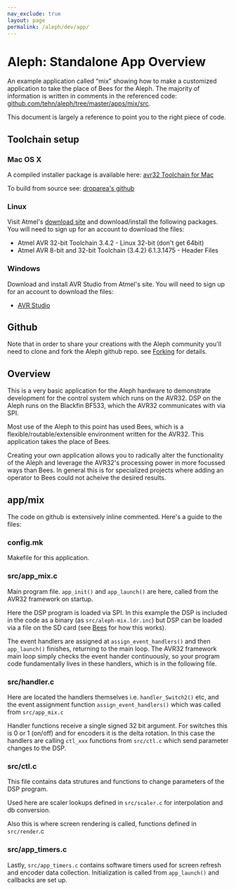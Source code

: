```yaml
---
nav_exclude: true
layout: page
permalink: /aleph/dev/app/
---
```


# Aleph: Standalone App Overview

An example application called “mix” showing how to make a customized application to take the place of Bees for the Aleph. The majority of information is written in comments in the referenced code: [github.com/tehn/aleph/tree/master/apps/mix/src](https://github.com/tehn/aleph/tree/master/apps/mix/src).

This document is largely a reference to point you to the right piece of code.

## Toolchain setup

### Mac OS X

A compiled installer package is available here: [avr32 Toolchain for Mac](https://services.droparea.de/blog/avr32-toolchain-for-mac-os-x)

To build from source see: [droparea's github](https://github.com/droparea/avr32-toolchain)

### Linux

Visit Atmel's [download site](http://www.atmel.com/tools/ATMELAVRTOOLCHAINFORLINUX.aspx) and download/install the following packages. You will need to sign up for an account to download the files:

- Atmel AVR 32-bit Toolchain 3.4.2 - Linux 32-bit (don't get 64bit)
- Atmel AVR 8-bit and 32-bit Toolchain (3.4.2) 6.1.3.1475 - Header Files

### Windows

Download and install AVR Studio from Atmel's site. You will need to sign up for an account to download the files:

- [AVR Studio](http://www.atmel.com/tools/ATMELSTUDIO.aspx)

## Github

Note that in order to share your creations with the Aleph community you'll need to clone and fork the Aleph github repo. see [Forking](/docs/aleph/forking) for details.

## Overview

This is a very basic application for the Aleph hardware to demonstrate development for the control system which runs on the AVR32. DSP on the Aleph runs on the Blackfin BF533, which the AVR32 communicates with via SPI.

Most use of the Aleph to this point has used Bees, which is a flexible/routable/extensible environment written for the AVR32. This application takes the place of Bees.

Creating your own application allows you to radically alter the functionality of the Aleph and leverage the AVR32's processing power in more focussed ways than Bees. In general this is for specialized projects where adding an operator to Bees could not acheive the desired results.

## app/mix

The code on github is extensively inline commented. Here's a guide to the files:

### config.mk

Makefile for this application.

### src/app_mix.c

Main program file. `app_init()` and `app_launch()` are here, called from the AVR32 framework on startup.

Here the DSP program is loaded via SPI. In this example the DSP is included in the code as a binary (as `src/aleph-mix.ldr.inc`) but DSP can be loaded via a file on the SD card (see [Bees](/docs/aleph/bees) for how this works).

The event handlers are assigned at `assign_event_handlers()` and then `app_launch()` finishes, returning to the main loop. The AVR32 framework main loop simply checks the event hander continuously, so your program code fundamentally lives in these handlers, which is in the following file.

### src/handler.c

Here are located the handlers themselves i.e. `handler_Switch2()` etc, and the event assignment function `assign_event_handlers()` which was called from `src/app_mix.c`

Handler functions receive a single signed 32 bit argument. For switches this is 0 or 1 (on/off) and for encoders it is the delta rotation. In this case the handlers are calling `ctl_xxx` functions from `src/ctl.c` which send parameter changes to the DSP.

### src/ctl.c

This file contains data strutures and functions to change parameters of the DSP program.

Used here are scaler lookups defined in `src/scaler.c` for interpolation and db conversion.

Also this is where screen rendering is called, functions defined in `src/render`.c

### src/app_timers.c

Lastly, `src/app_timers.c` contains software timers used for screen refresh and encoder data collection. Initialization is called from `app_launch()` and callbacks are set up.
